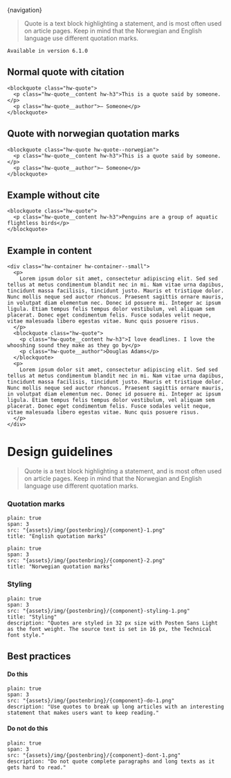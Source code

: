 


{navigation}


> Quote is a text block highlighting a statement, and is most often used on article pages. Keep in mind that the Norwegian and English language use different quotation marks.



```hint
Available in version 6.1.0
```

## Normal quote with citation

```html|plain,light
<blockquote class="hw-quote">
  <p class="hw-quote__content hw-h3">This is a quote said by someone.</p>
  <p class="hw-quote__author">– Someone</p>
</blockquote>
```


## Quote with norwegian quotation marks

```html|plain,light
<blockquote class="hw-quote hw-quote--norwegian">
  <p class="hw-quote__content hw-h3">This is a quote said by someone.</p>
  <p class="hw-quote__author">– Someone</p>
</blockquote>
```

## Example without cite

```html|plain,light
<blockquote class="hw-quote">
  <p class="hw-quote__content hw-h3">Penguins are a group of aquatic flightless birds</p>
</blockquote>
```

## Example in content

```html|plain,light
<div class="hw-container hw-container--small">
  <p>
    Lorem ipsum dolor sit amet, consectetur adipiscing elit. Sed sed tellus at metus condimentum blandit nec in mi. Nam vitae urna dapibus, tincidunt massa facilisis, tincidunt justo. Mauris et tristique dolor. Nunc mollis neque sed auctor rhoncus. Praesent sagittis ornare mauris, in volutpat diam elementum nec. Donec id posuere mi. Integer ac ipsum ligula. Etiam tempus felis tempus dolor vestibulum, vel aliquam sem placerat. Donec eget condimentum felis. Fusce sodales velit neque, vitae malesuada libero egestas vitae. Nunc quis posuere risus.
  </p>
  <blockquote class="hw-quote">
    <p class="hw-quote__content hw-h3">I love deadlines. I love the whooshing sound they make as they go by</p>
    <p class="hw-quote__author">Douglas Adams</p>
  </blockquote>
  <p>
    Lorem ipsum dolor sit amet, consectetur adipiscing elit. Sed sed tellus at metus condimentum blandit nec in mi. Nam vitae urna dapibus, tincidunt massa facilisis, tincidunt justo. Mauris et tristique dolor. Nunc mollis neque sed auctor rhoncus. Praesent sagittis ornare mauris, in volutpat diam elementum nec. Donec id posuere mi. Integer ac ipsum ligula. Etiam tempus felis tempus dolor vestibulum, vel aliquam sem placerat. Donec eget condimentum felis. Fusce sodales velit neque, vitae malesuada libero egestas vitae. Nunc quis posuere risus.
  </p>
</div>
```








# Design guidelines

> Quote is a text block highlighting a statement, and is most often used on article pages. Keep in mind that the Norwegian and English language use different quotation marks.






### Quotation marks
```image
plain: true
span: 3
src: "{assets}/img/{postenbring}/{component}-1.png"
title: "English quotation marks"
```
```image
plain: true
span: 3
src: "{assets}/img/{postenbring}/{component}-2.png"
title: "Norwegian quotation marks"
```






### Styling
```image
plain: true
span: 3
src: "{assets}/img/{postenbring}/{component}-styling-1.png"
title: "Styling"
description: "Quotes are styled in 32 px size with Posten Sans Light as the font weight. The source text is set in 16 px, the Technical font style."
```







## Best practices

#### Do this

```image
plain: true
span: 3
src: "{assets}/img/{postenbring}/{component}-do-1.png"
description: "Use quotes to break up long articles with an interesting statement that makes users want to keep reading."
```


#### Do not do this
  
```image
plain: true
span: 3
src: "{assets}/img/{postenbring}/{component}-dont-1.png"
description: "Do not quote complete paragraphs and long texts as it gets hard to read."
```